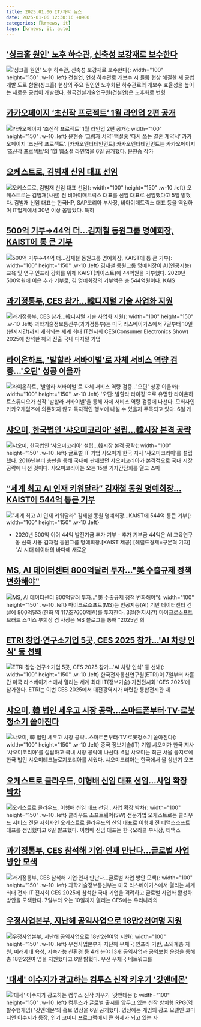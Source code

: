 ```yaml
---
title: 2025.01.06 IT/과학 뉴스
date: 2025-01-06 12:30:16 +0900
categories: [krnews, it]
tags: [krnews, it, auto]
---
```

## ['싱크홀 원인' 노후 하수관, 신축성 보강재로 보수한다](https://n.news.naver.com/mnews/article/001/0015143739)

!['싱크홀 원인' 노후 하수관, 신축성 보강재로 보수한다](https://mimgnews.pstatic.net/image/origin/001/2025/01/06/15143739.jpg?type=nf220_150){: width="100" height="150" .w-10 .left}
건설연, 연성 하수관로 개보수 시 들뜸 현상 해결한 새 공법 개발 도로 함몰(싱크홀) 현상의 주요 원인인 노후화된 하수관로의 개보수 효율성을 높이는 새로운 공법이 개발됐다. 한국건설기술연구원(건설연)은 노후화로 변형

## [카카오페이지 ‘초신작 프로젝트’ 1월 라인업 2편 공개](https://n.news.naver.com/mnews/article/016/0002411681)

![카카오페이지 ‘초신작 프로젝트’ 1월 라인업 2편 공개](https://mimgnews.pstatic.net/image/origin/016/2025/01/06/2411681.jpg?type=nf220_150){: width="100" height="150" .w-10 .left}
윤현승 ‘그림자 서약’·백설홍 ‘다시 쓰는 결혼 계약서’ 카카오페이지 ‘초신작 프로젝트’. [카카오엔터테인먼트] 카카오엔터테인먼트는 카카오페이지 ‘초신작 프로젝트’의 1월 웹소설 라인업을 6일 공개했다. 윤현승 작가

## [오케스트로, 김범재 신임 대표 선임](https://n.news.naver.com/mnews/article/029/0002927088)

![오케스트로, 김범재 신임 대표 선임](https://mimgnews.pstatic.net/image/origin/029/2025/01/05/2927088.jpg?type=nf220_150){: width="100" height="150" .w-10 .left}
오케스트로는 김범재(사진) 전 비아이매트릭스 대표를 신임 대표로 선임했다고 5일 밝혔다. 김범재 신임 대표는 한국HP, SAP코리아 부사장, 비아이매트릭스 대표 등을 역임하며 IT업계에서 30년 이상 몸담았다. 특히

## [500억 기부→44억 더…김재철 동원그룹 명예회장, KAIST에 통 큰 기부](https://n.news.naver.com/mnews/article/008/0005137145)

![500억 기부→44억 더…김재철 동원그룹 명예회장, KAIST에 통 큰 기부](https://mimgnews.pstatic.net/image/origin/008/2025/01/06/5137145.jpg?type=nf220_150){: width="100" height="150" .w-10 .left}
김재철 동원그룹 명예회장이 AI(인공지능) 교육 및 연구 인프라 강화를 위해 KAIST(카이스트)에 44억원을 기부했다. 2020년 500억원에 이은 추가 기부로, 김 명예회장의 기부액은 총 544억원이다. KAIS

## [과기정통부, CES 참가…韓디지털 기술 사업화 지원](https://n.news.naver.com/mnews/article/003/0012999860)

![과기정통부, CES 참가…韓디지털 기술 사업화 지원](https://mimgnews.pstatic.net/image/origin/003/2025/01/06/12999860.jpg?type=nf220_150){: width="100" height="150" .w-10 .left}
과학기술정보통신부(과기정통부)는 미국 라스베이거스에서 7일부터 10일(현지시간)까지 개최되는 세계 최대 IT전시회 CES(Consumer Electronics Show) 2025에 참석한 해외 진출 국내 디지털 기업

## [라이온하트, '발할라 서바이벌'로 자체 서비스 역량 검증…'오딘' 성공 이을까](https://n.news.naver.com/mnews/article/031/0000898840)

![라이온하트, '발할라 서바이벌'로 자체 서비스 역량 검증…'오딘' 성공 이을까](https://mimgnews.pstatic.net/image/origin/031/2025/01/06/898840.jpg?type=nf220_150){: width="100" height="150" .w-10 .left}
'오딘: 발할라 라이징'으로 유명한 라이온하트스튜디오가 신작 '발할라 서바이벌'을 통해 자체 서비스 역량 검증에 나선다. 모회사인 카카오게임즈에 의존하지 않고 독자적인 행보에 나설 수 있을지 주목되고 있다. 6일 게

## [샤오미, 한국법인 ‘샤오미코리아’ 설립...韓시장 본격 공략](https://n.news.naver.com/mnews/article/018/0005919128)

![샤오미, 한국법인 ‘샤오미코리아’ 설립...韓시장 본격 공략](https://mimgnews.pstatic.net/image/origin/018/2025/01/06/5919128.jpg?type=nf220_150){: width="100" height="150" .w-10 .left}
글로벌 IT 기업 샤오미가 한국 지사 ‘샤오미코리아’를 설립했다. 2016년부터 총판을 통해 국내에 판매했던 샤오미코리아가 본격적으로 국내 시장 공략에 나선 것이다. 샤오미코리아는 오는 15일 기자간담회를 열고 스마

## [“세계 최고 AI 인재 키워달라” 김재철 동원 명예회장…KAIST에 544억 통큰 기부](https://n.news.naver.com/mnews/article/016/0002411584)

![“세계 최고 AI 인재 키워달라” 김재철 동원 명예회장…KAIST에 544억 통큰 기부](https://mimgnews.pstatic.net/image/origin/016/2025/01/06/2411584.jpg?type=nf220_150){: width="100" height="150" .w-10 .left}
- 2020년 500억 이어 44억 발전기금 추가 기부 - 추가 기부금 44억은 AI 교육연구동 신축 사용 김재철 동원그룹 명예회장.[KAIST 제공] [헤럴드경제=구본혁 기자] “AI 시대 데이터의 바다에 새로운

## [MS, AI 데이터센터 800억달러 투자…"美 수출규제 정책 변화해야"](https://n.news.naver.com/mnews/article/138/0002188881)

![MS, AI 데이터센터 800억달러 투자…"美 수출규제 정책 변화해야"](https://mimgnews.pstatic.net/image/origin/138/2025/01/05/2188881.jpg?type=nf220_150){: width="100" height="150" .w-10 .left}
마이크로소프트(MS)는 인공지능(AI) 기반 데이터센터 건설에 800억달러(한화 약 117조7600억원)를 투자한다. 3일(현지시간) 마이크로소프트 브래드 스미스 부회장 겸 사장은 MS 블로그를 통해 "2025년 회

## [ETRI 창업·연구소기업 5곳, CES 2025 참가…'AI 차량 인식' 등 선봬](https://n.news.naver.com/mnews/article/008/0005137299)

![ETRI 창업·연구소기업 5곳, CES 2025 참가…'AI 차량 인식' 등 선봬](https://mimgnews.pstatic.net/image/origin/008/2025/01/06/5137299.jpg?type=nf220_150){: width="100" height="150" .w-10 .left}
한국전자통신연구원(ETRI)이 7일부터 사흘간 미국 라스베이거스에서 열리는 세계 최대 IT(정보기술)·가전전시회 'CES 2025'에 참가한다. ETRI는 이번 CES 2025에서 대전광역시가 마련한 통합전시관 내

## [샤오미, 韓 법인 세우고 시장 공략…스마트폰부터·TV·로봇청소기 쏟아진다](https://n.news.naver.com/mnews/article/029/0002927323)

![샤오미, 韓 법인 세우고 시장 공략…스마트폰부터·TV·로봇청소기 쏟아진다](https://mimgnews.pstatic.net/image/origin/029/2025/01/06/2927323.jpg?type=nf220_150){: width="100" height="150" .w-10 .left}
중국 정보기술(IT) 기업 샤오미가 한국 지사 '샤오미코리아'를 설립하고 국내 시장 공략에 나선다. 6일 샤오미는 최근 서울 을지로에 한국 법인 샤오미테크놀로지코리아를 세웠다. 샤오미코리아는 한국에서 올 상반기 오프

## [오케스트로 클라우드, 이형배 신임 대표 선임...사업 확장 박차](https://n.news.naver.com/mnews/article/277/0005528137)

![오케스트로 클라우드, 이형배 신임 대표 선임...사업 확장 박차](https://mimgnews.pstatic.net/image/origin/277/2025/01/06/5528137.jpg?type=nf220_150){: width="100" height="150" .w-10 .left}
클라우드 소프트웨어(SW) 전문기업 오케스트로는 클라우드 서비스 전문 자회사인 오케스트로 클라우드의 신임 대표로 이형배 전 티맥스소프트 대표를 선임했다고 6일 발표했다. 이형배 신임 대표는 한국오라클 부사장, 티맥스

## [과기정통부, CES 참석해 기업·인재 만난다…글로벌 사업 방안 모색](https://n.news.naver.com/mnews/article/277/0005528234)

![과기정통부, CES 참석해 기업·인재 만난다…글로벌 사업 방안 모색](https://mimgnews.pstatic.net/image/origin/277/2025/01/06/5528234.jpg?type=nf220_150){: width="100" height="150" .w-10 .left}
과학기술정보통신부는 미국 라스베이거스에서 열리는 세계 최대 전자·IT 전시회 CES 2025에 참석한 국내 기업을 격려하고 글로벌 사업화 활성화 방안을 모색한다. 7일부터 오는 10일까지 열리는 CES에는 우리나라의

## [우정사업본부, 지난해 공익사업으로 18만2천여명 지원](https://n.news.naver.com/mnews/article/092/0002358720)

![우정사업본부, 지난해 공익사업으로 18만2천여명 지원](https://mimgnews.pstatic.net/image/origin/092/2025/01/06/2358720.jpg?type=nf220_150){: width="100" height="150" .w-10 .left}
우정사업본부가 지난해 우체국 인프라 기반, 소외계층 지원, 미래세대 육성, 지속가능 친환경 등 4개 분야 13개 공익사업과 공익보험 운영을 통해 총 18만2천여 명을 지원했다고 6일 밝혔다. 우선 우체국 네트워크를

## ['대세' 이수지가 광고하는 컴투스 신작 키우기 '갓앤데몬'](https://n.news.naver.com/mnews/article/008/0005137258)

!['대세' 이수지가 광고하는 컴투스 신작 키우기 '갓앤데몬'](https://mimgnews.pstatic.net/image/origin/008/2025/01/06/5137258.jpg?type=nf220_150){: width="100" height="150" .w-10 .left}
컴투스가 글로벌 출시를 앞두고 있는 신작 방치형 RPG(역할수행게임) '갓앤데몬'의 홍보 영상을 6일 공개했다. 영상에는 게임의 광고 모델인 코미디언 이수지가 등장, 인기 코미디 프로그램에서 큰 화제가 되고 있는 자

